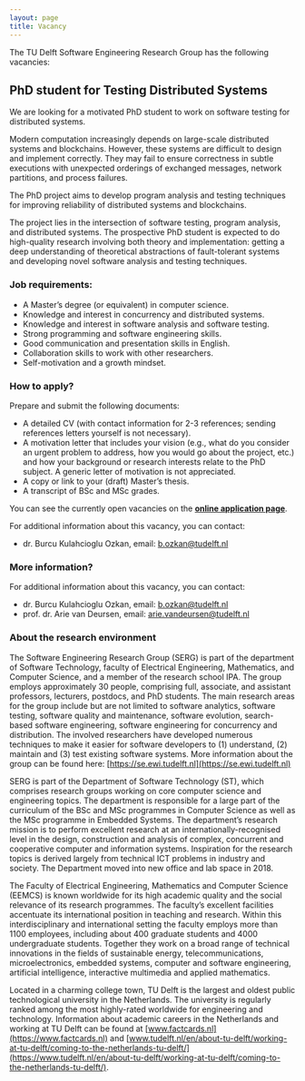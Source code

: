 ```yaml
---
layout: page
title: Vacancy
---
```


The TU Delft Software Engineering Research Group has the following vacancies: 

## PhD student for Testing Distributed Systems 

We are looking for a motivated PhD student to work on software testing for distributed systems.

Modern computation increasingly depends on large-scale distributed systems and blockchains. However, these systems are difficult to design and implement correctly. They may fail to ensure correctness in subtle executions with unexpected orderings of exchanged messages, network partitions, and process failures.

The PhD project aims to develop program analysis and testing techniques for improving reliability of distributed systems and blockchains.

The project lies in the intersection of software testing, program analysis, and distributed systems. The prospective PhD student is expected to do high-quality research involving both theory and implementation: getting a deep understanding of theoretical abstractions of fault-tolerant systems and developing novel software analysis and testing techniques.


### Job requirements:

- A Master’s degree (or equivalent) in computer science.
- Knowledge and interest in concurrency and distributed systems. 
- Knowledge and interest in software analysis and software testing.
- Strong programming and software engineering skills. 
- Good communication and presentation skills in English.
- Collaboration skills to work with other researchers.
- Self-motivation and a growth mindset.


### How to apply? 

Prepare and submit the following documents:

- A detailed CV (with contact information for 2-3 references; sending references letters yourself is not necessary).  
- A motivation letter that includes your vision (e.g., what do you consider an urgent problem to address, how you would go about the project, etc.) and how your background or research interests relate to the PhD subject. A generic letter of motivation is not appreciated.  
- A copy or link to your (draft) Master’s thesis.  
- A transcript of BSc and MSc grades.  

You can see the currently open vacancies on the [**online application page**](https://www.tudelft.nl/over-tu-delft/werken-bij-tu-delft/vacatures/details?jobId=4663).

For additional information about this vacancy, you can contact:
- dr. Burcu Kulahcioglu Ozkan, email: b.ozkan@tudelft.nl
 
<!-- Please apply before **December 17th, 2021**. -->

### More information?

For additional information about this vacancy, you can contact:

- dr. Burcu Kulahcioglu Ozkan, email: b.ozkan@tudelft.nl
- prof. dr. Arie van Deursen, email: arie.vandeursen@tudelft.nl

### About the research environment

The Software Engineering Research Group (SERG) is part of the department of Software Technology, faculty of Electrical Engineering, Mathematics, and Computer Science, and a member of the research school IPA. The group employs approximately 30 people, comprising full, associate, and assistant professors, lecturers, postdocs, and PhD students. The main research areas for the group include but are not limited to software analytics, software testing, software quality and maintenance, software evolution, search-based software engineering, software engineering for concurrency and distribution. The involved researchers have developed numerous techniques to make it easier for software developers to (1) understand, (2) maintain and (3) test existing software systems. More information about the group can be found here: [https://se.ewi.tudelft.nl](https://se.ewi.tudelft.nl)

SERG is part of the Department of Software Technology (ST), which comprises research groups working on core computer science and engineering topics. The department is responsible for a large part of the curriculum of the BSc and MSc programmes in Computer Science as well as the MSc programme in Embedded Systems. The department’s research mission is to perform excellent research at an internationally-recognised level in the design, construction and analysis of complex, concurrent and cooperative computer and information systems. Inspiration for the research topics is derived largely from technical ICT problems in industry and society. The Department moved into new office and lab space in 2018.

The Faculty of Electrical Engineering, Mathematics and Computer Science (EEMCS) is known worldwide for its high academic quality and the social relevance of its research programmes. The faculty’s excellent facilities accentuate its international position in teaching and research. Within this interdisciplinary and international setting the faculty employs more than 1100 employees, including about 400 graduate students and 4000 undergraduate students. Together they work on a broad range of technical innovations in the fields of sustainable energy, telecommunications, microelectronics, embedded systems, computer and software engineering, artificial intelligence, interactive multimedia and applied mathematics.

Located in a charming college town, TU Delft is the largest and oldest public technological university in the Netherlands. The university is regularly ranked among the most highly-rated worldwide for engineering and technology. Information about academic careers in the Netherlands and working at TU Delft can be found at [www.factcards.nl](https://www.factcards.nl) and [www.tudelft.nl/en/about-tu-delft/working-at-tu-delft/coming-to-the-netherlands-tu-delft/](https://www.tudelft.nl/en/about-tu-delft/working-at-tu-delft/coming-to-the-netherlands-tu-delft/).
